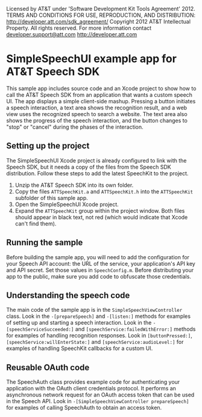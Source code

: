 Licensed by AT&T under 'Software Development Kit Tools Agreement' 2012.
TERMS AND CONDITIONS FOR USE, REPRODUCTION, AND DISTRIBUTION: http://developer.att.com/sdk_agreement/
Copyright 2012 AT&T Intellectual Property. All rights reserved. 
For more information contact developer.support@att.com http://developer.att.com

# SimpleSpeechUI example app for AT&T Speech SDK

This sample app includes source code and an Xcode project to show how to call the AT&T Speech SDK from an application that wants a custom speech UI.  The app displays a simple client-side mashup.  Pressing a button initiates a speech interaction, a text area shows the recognition result, and a web view uses the recognized speech to search a website.  The text area also shows the progress of the speech interaction, and the button changes to "stop" or "cancel" during the phases of the interaction.

## Setting up the project

The SimpleSpeechUI Xcode project is already configured to link with the Speech SDK, but it needs a copy of the files from the Speech SDK distribution.  Follow these steps to add the latest SpeechKit to the project.

1. Unzip the AT&T Speech SDK into its own folder.
2. Copy the files `ATTSpeechKit.a` and `ATTSpeechKit.h` into the `ATTSpeechKit` subfolder of this sample app.
3. Open the SimpleSpeechUI Xcode project.
4. Expand the `ATTSpeechKit` group within the project window.  Both files should appear in black text, not red (which would indicate that Xcode can't find them).

## Running the sample

Before building the sample app, you will need to add the configuration for your Speech API account: the URL of the service, your application's API key and API secret.  Set those values in `SpeechConfig.m`.   Before distributing your app to the public, make sure you add code to obfuscate those credentials.

## Understanding the speech code

The main code of the sample app is in the `SimpleSpeechViewController` class.  Look in the `-[prepareSpeech]` and `-[listen:]` methods for examples of setting up and starting a speech interaction.  Look in the `-[speechServiceSucceeded:]` and `[speechService:failedWithError:]` methods for examples of handling recognition responses.  Look in `[buttonPressed:]`, `[speechService:willEnterState:]` and `[speechService:audioLevel:]` for examples of handling SpeechKit callbacks for a custom UI.

## Reusable OAuth code

The SpeechAuth class provides example code for authenticating your application with the OAuth client credentials protocol.  It performs an asynchronous network request for an OAuth access token that can be used in the Speech API.  Look in `-[SimpleSpeechViewController prepareSpeech]` for examples of calling SpeechAuth to obtain an access token. 
